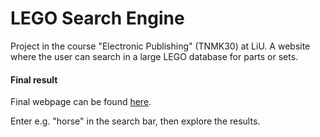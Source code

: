 # LEGO Search Engine

Project in the course "Electronic Publishing" (TNMK30) at LiU. A website where the user can search in a large LEGO database for parts or sets.

#### Final result
Final webpage can be found [here](http://www.student.itn.liu.se/~veran877/TNMK30/LEGO-projekt/flumindex.php). 

Enter e.g. "horse" in the search bar, then explore the results.
